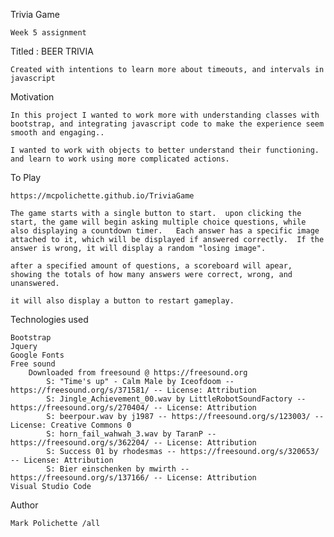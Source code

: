 Trivia Game

    Week 5 assignment 

Titled : BEER TRIVIA

    Created with intentions to learn more about timeouts, and intervals in javascript



Motivation

    In this project I wanted to work more with understanding classes with bootstrap, and integrating javascript code to make the experience seem smooth and engaging..

    I wanted to work with objects to better understand their functioning. and learn to work using more complicated actions.

To Play

    https://mcpolichette.github.io/TriviaGame

    The game starts with a single button to start.  upon clicking the start, the game will begin asking multiple choice questions, while also displaying a countdown timer.   Each answer has a specific image attached to it, which will be displayed if answered correctly.  If the answer is wrong, it will display a random "losing image".   
    
    after a specified amount of questions, a scoreboard will apear, showing the totals of how many answers were correct, wrong, and unanswered. 

    it will also display a button to restart gameplay.


Technologies used

    Bootstrap
    Jquery
    Google Fonts
    Free sound
        Downloaded from freesound @ https://freesound.org
            S: "Time's up" - Calm Male by Iceofdoom -- https://freesound.org/s/371581/ -- License: Attribution
            S: Jingle_Achievement_00.wav by LittleRobotSoundFactory -- https://freesound.org/s/270404/ -- License: Attribution
            S: beerpour.wav by j1987 -- https://freesound.org/s/123003/ -- License: Creative Commons 0
            S: horn_fail_wahwah_3.wav by TaranP -- https://freesound.org/s/362204/ -- License: Attribution
            S: Success 01 by rhodesmas -- https://freesound.org/s/320653/ -- License: Attribution
            S: Bier einschenken by mwirth -- https://freesound.org/s/137166/ -- License: Attribution
    Visual Studio Code

Author

    Mark Polichette /all










